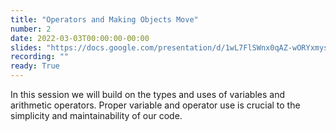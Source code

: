 ```yaml
---
title: "Operators and Making Objects Move"
number: 2
date: 2022-03-03T00:00:00-00:00
slides: "https://docs.google.com/presentation/d/1wL7FlSWnx0qAZ-wORYxmysCP1TGuVK5Y8OHWnOBky_E/edit?usp=sharing"
recording: ""
ready: True
---
```


In this session we will build on the types and uses of variables and arithmetic operators. Proper variable and operator use is crucial to the simplicity and maintainability of our code.